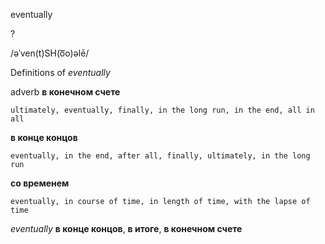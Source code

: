 eventually

?

/əˈven(t)SH(o͞o)əlē/

Definitions of _eventually_

adverb
**в конечном счете**

    ultimately, eventually, finally, in the long run, in the end, all in all
**в конце концов**

    eventually, in the end, after all, finally, ultimately, in the long run
**со временем**

    eventually, in course of time, in length of time, with the lapse of time

_eventually_
**в конце концов**, **в итоге**, **в конечном счете**